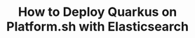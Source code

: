 ---
title: "How to Deploy Quarkus on Platform.sh with Elasticsearch"
sidebarTitle: "JPA"
weight: -110
layout: single
toc: false
description: |
    Configure a Quarkus application with Elasticsearch.
---